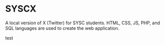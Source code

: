 # SYSCX
A local version of X (Twitter) for SYSC  students. HTML, CSS, JS, PHP, and SQL languages are used to create the web application. 


test
